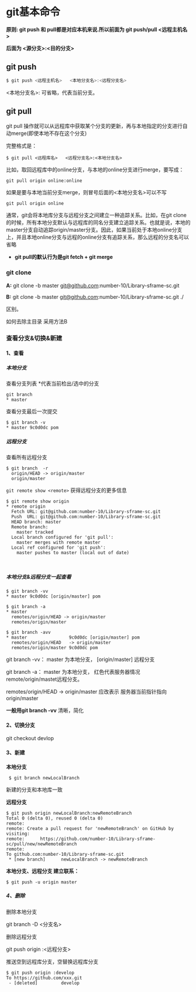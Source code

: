 

# git基本命令

**原则: git push 和 pull都是对应本机来说.所以前面为 git push/pull  <远程主机名>**

**后面为 <源分支>:<目的分支>**



## git push

```javascript
$ git push <远程主机名>   <本地分支名>:<远程分支名>
```



  <本地分支名>:   可省略，代表当前分支。



## git pull

git pull 操作就可以从远程库中获取某个分支的更新，再与本地指定的分支进行自动merge(即使本地不存在这个分支)

完整格式是：

```
$ git pull <远程库名>   <远程分支名>:<本地分支名>
```

比如，取回远程库中的online分支，与本地的online分支进行merge，要写成：

```
git pull origin online:online
```

如果是要与本地当前分支merge，则冒号后面的<本地分支名>可以不写

```
git pull origin online
```

通常，git会将本地库分支与远程分支之间建立一种追踪关系。比如，在git clone的时候，所有本地分支默认与远程库的同名分支建立追踪关系。也就是说，本地的master分支自动追踪origin/master分支。因此，如果当前处于本地online分支上，并且本地online分支与远程的online分支有追踪关系，那么远程的分支名可以省略



* **git pull的默认行为是git fetch + git merge**



### git clone

**A:** git clone -b master git@github.com:number-10/Library-sframe-sc.git

**B:** git clone -b master git@github.com:number-10/Library-sframe-sc.git     ./

区别。

如何去除主目录 采用方法B



### 查看分支&切换&新建

#### 1、查看

##### 本地分支

查看分支列表 *代表当前检出/选中的分支

```
git branch
* master
```

查看分支最后一次提交

```
$ git branch -v
* master 9c0d0dc pom
```

 

##### 远程分支

查看所有远程分支

```
$ git branch  -r
  origin/HEAD -> origin/master
  origin/master
```

 `git remote show <remote>` 获得远程分支的更多信息

```
$ git remote show origin
* remote origin
  Fetch URL: git@github.com:number-10/Library-sframe-sc.git
  Push  URL: git@github.com:number-10/Library-sframe-sc.git
  HEAD branch: master
  Remote branch:
    master tracked
  Local branch configured for 'git pull':
    master merges with remote master
  Local ref configured for 'git push':
    master pushes to master (local out of date)



```



##### 本地分支&远程分支一起查看

```
$ git branch -vv
* master 9c0d0dc [origin/master] pom

$ git branch -a
* master
  remotes/origin/HEAD -> origin/master
  remotes/origin/master

$ git branch -avv
* master                9c0d0dc [origin/master] pom
  remotes/origin/HEAD   -> origin/master
  remotes/origin/master 9c0d0dc pom
```

git branch -vv：   master 为本地分支， [origin/master] 远程分支

git branch -a：  master 为本地分支， 红色代表服务器情况 remote/origin/mastet远程分支。

remotes/origin/HEAD -> origin/master 应改表示 服务器当前指针指向 origin/master

**一般用git branch -vv** 清晰，简化







#### 2、切换分支

git checkout  devlop



#### 3、新建

**本地分支**

``` $ git branch newLocalBranch```

新建的分支和本地库一致



**远程分支**

```
$ git push origin newLocalBranch:newRemoteBranch
Total 0 (delta 0), reused 0 (delta 0)
remote:
remote: Create a pull request for 'newRemoteBranch' on GitHub by visiting:
remote:      https://github.com/number-10/Library-sframe-sc/pull/new/newRemoteBranch
remote:
To github.com:number-10/Library-sframe-sc.git
 * [new branch]      newLocalBranch -> newRemoteBranch

```



**本地分支、远程分支 建立联系：**

```
$ git push -u origin master
```





##### 4、删除

删除本地分支

git branch -D <分支名>



删除远程分支

git push origin  :<远程分支>



推送空到远程库分支，空替换远程库分支

```
$ git push origin :develop
To https://github.com/xxx.git
 - [deleted]         develop


```



